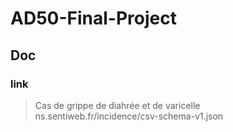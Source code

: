 # AD50-Final-Project


## Doc 

### link 

> Cas de grippe de diahrée et de varicelle
ns.sentiweb.fr/incidence/csv-schema-v1.json
